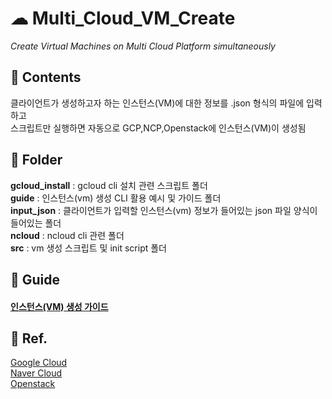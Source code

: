 # ☁ Multi_Cloud_VM_Create

*Create Virtual Machines on Multi Cloud Platform simultaneously*

## 📄 Contents
클라이언트가 생성하고자 하는 인스턴스(VM)에 대한 정보를 .json 형식의 파일에 입력하고     
스크립트만 실행하면 자동으로 GCP,NCP,Openstack에 인스턴스(VM)이 생성됨




## 📁 Folder

**gcloud_install** : gcloud cli 설치 관련 스크립트 폴더    
**guide** : 인스턴스(vm) 생성 CLI 활용 예시 및 가이드 폴더   
**input_json** : 클라이언트가 입력할 인스턴스(vm) 정보가 들어있는 json 파일 양식이 들어있는 폴더     
**ncloud** : ncloud cli 관련 폴더     
**src** : vm 생성 스크립트 및 init script 폴더       


## 📘 Guide    
#### [인스턴스(VM) 생성 가이드](https://traveling-cousin-b46.notion.site/Multi-VM-4-18-4-29-855f5b890f7e4e64a9cc4fa42dd603d3)      

     
     
## 📒 Ref.    
[Google Cloud](https://cloud.google.com/sdk/gcloud?hl=ko)     
[Naver Cloud](https://cli.ncloud-docs.com/docs/ko/home)    
[Openstack](https://docs.openstack.org/python-openstackclient/latest/cli/index.html)    
